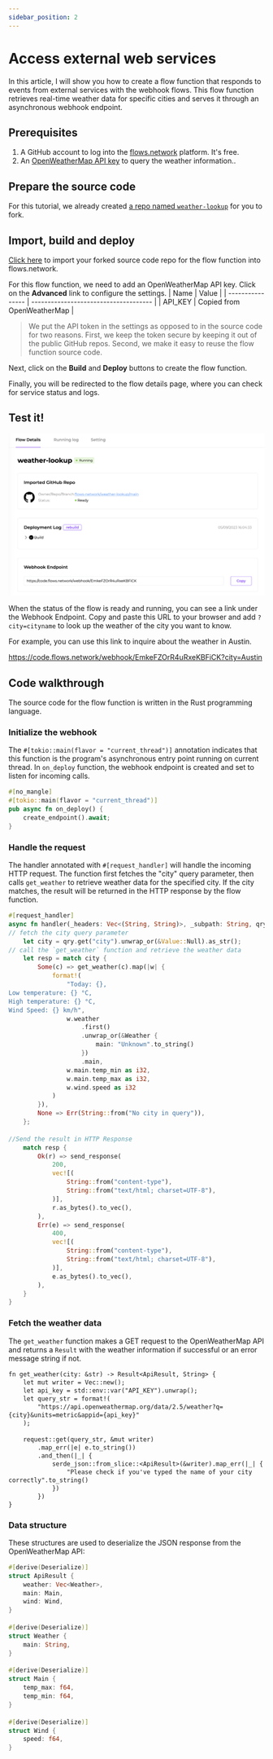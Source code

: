 ```yaml
---
sidebar_position: 2
---
```

# Access external web services

In this article, I will show you how to create a flow function that responds to events from external services with the webhook flows. This flow function retrieves real-time weather data for specific cities and serves it through an asynchronous webhook endpoint. 

## Prerequisites

 1. A GitHub account to log into the [flows.network](https://flows.network/) platform. It's free.
 2. An [OpenWeatherMap API key](https://openweathermap.org/api) to query the weather information.. 

## Prepare the source code

For this tutorial, we already created [a repo named `weather-lookup`](https://github.com/flows-network/weather-lookup) for you to fork.

## Import, build and deploy

[Click here](https://flows.network/flow/new) to import your forked source code repo for the flow function into flows.network.

For this flow function, we need to add an OpenWeatherMap API key.
Click on the **Advanced** link to configure the settings.
| Name             | Value                                 |
| ---------------- | ------------------------------------- |
| API_KEY    | Copied from OpenWeatherMap  |

> We put the API token in the settings as opposed to in the source code for two reasons. First, we keep the token secure by keeping it out of the public GitHub repos. Second, we make it easy to reuse the flow function source code.

Next, click on the **Build** and **Deploy** buttons to create the flow function.


Finally, you will be redirected to the flow details page, where you can check for
service status and logs.

## Test it!

![](webhook.png)

When the status of the flow is ready and running, you can see a link under the Webhook Endpoint. Copy and paste this URL to your browser and add `?city=cityname` to look up the weather of the city  you want to know.

For example, you can use this link to inquire about the weather in Austin.

https://code.flows.network/webhook/EmkeFZOrR4uRxeKBFiCK?city=Austin

## Code walkthrough

The source code for the flow function is written in the Rust programming language. 

### Initialize the webhook

The `#[tokio::main(flavor = "current_thread")]` annotation indicates that this function is the program's asynchronous entry point running on current thread. In `on_deploy` function, the webhook endpoint is created and set to listen for incoming calls.

```rust
#[no_mangle]
#[tokio::main(flavor = "current_thread")]
pub async fn on_deploy() {
    create_endpoint().await;
}
```

### Handle the request
The handler annotated with `#[request_handler]` will handle the incoming HTTP request. The function first fetches the "city" query parameter, then calls `get_weather` to retrieve weather data for the specified city. If the city matches, the result will be returned in the HTTP response by the flow function.

```rust
#[request_handler]
async fn handler(_headers: Vec<(String, String)>, _subpath: String, qry: HashMap<String, Value>, _body: Vec<u8>) {
// fetch the city query parameter
    let city = qry.get("city").unwrap_or(&Value::Null).as_str();
// call the `get_weather` function and retrieve the weather data
    let resp = match city {
        Some(c) => get_weather(c).map(|w| {
            format!(
                "Today: {},
Low temperature: {} °C,
High temperature: {} °C,
Wind Speed: {} km/h",
                w.weather
                    .first()
                    .unwrap_or(&Weather {
                        main: "Unknown".to_string()
                    })
                    .main,
                w.main.temp_min as i32,
                w.main.temp_max as i32,
                w.wind.speed as i32
            )
        }),
        None => Err(String::from("No city in query")),
    };

//Send the result in HTTP Response
    match resp {
        Ok(r) => send_response(
            200,
            vec![(
                String::from("content-type"),
                String::from("text/html; charset=UTF-8"),
            )],
            r.as_bytes().to_vec(),
        ),
        Err(e) => send_response(
            400,
            vec![(
                String::from("content-type"),
                String::from("text/html; charset=UTF-8"),
            )],
            e.as_bytes().to_vec(),
        ),
    }
}
```
### Fetch the weather data

The `get_weather` function makes a GET request to the OpenWeatherMap API and returns a `Result` with the weather information if successful or an error message string if not.

```
fn get_weather(city: &str) -> Result<ApiResult, String> {
    let mut writer = Vec::new();
    let api_key = std::env::var("API_KEY").unwrap();
    let query_str = format!(
        "https://api.openweathermap.org/data/2.5/weather?q={city}&units=metric&appid={api_key}"
    );

    request::get(query_str, &mut writer)
        .map_err(|e| e.to_string())
        .and_then(|_| {
            serde_json::from_slice::<ApiResult>(&writer).map_err(|_| {
                "Please check if you've typed the name of your city correctly".to_string()
            })
        })
}
```

### Data structure

These structures are used to deserialize the JSON response from the OpenWeatherMap API:

```rust
#[derive(Deserialize)]
struct ApiResult {
    weather: Vec<Weather>,
    main: Main,
    wind: Wind,
}

#[derive(Deserialize)]
struct Weather {
    main: String,
}

#[derive(Deserialize)]
struct Main {
    temp_max: f64,
    temp_min: f64,
}

#[derive(Deserialize)]
struct Wind {
    speed: f64,
}
```

